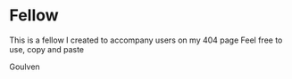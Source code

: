Fellow
======

This is a fellow I created to accompany users on my 404 page
Feel free to use, copy and paste

Goulven


